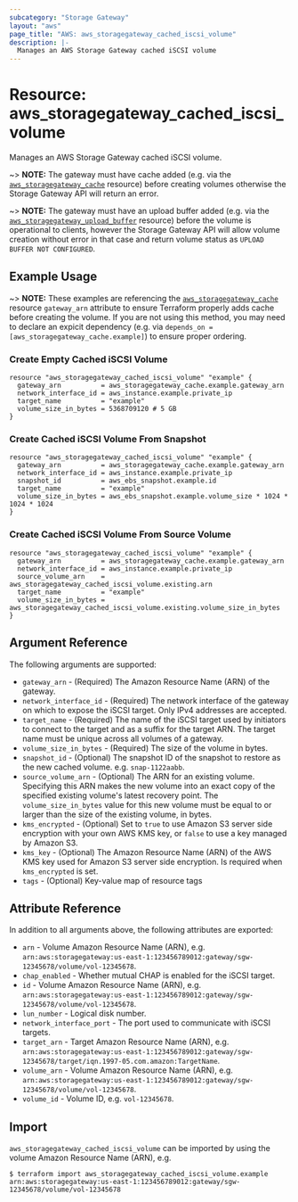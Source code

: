 ```yaml
---
subcategory: "Storage Gateway"
layout: "aws"
page_title: "AWS: aws_storagegateway_cached_iscsi_volume"
description: |-
  Manages an AWS Storage Gateway cached iSCSI volume
---
```


# Resource: aws_storagegateway_cached_iscsi_volume

Manages an AWS Storage Gateway cached iSCSI volume.

~> **NOTE:** The gateway must have cache added (e.g. via the [`aws_storagegateway_cache`](/docs/providers/aws/r/storagegateway_cache.html) resource) before creating volumes otherwise the Storage Gateway API will return an error.

~> **NOTE:** The gateway must have an upload buffer added (e.g. via the [`aws_storagegateway_upload_buffer`](/docs/providers/aws/r/storagegateway_upload_buffer.html) resource) before the volume is operational to clients, however the Storage Gateway API will allow volume creation without error in that case and return volume status as `UPLOAD BUFFER NOT CONFIGURED`.

## Example Usage

~> **NOTE:** These examples are referencing the [`aws_storagegateway_cache`](/docs/providers/aws/r/storagegateway_cache.html) resource `gateway_arn` attribute to ensure Terraform properly adds cache before creating the volume. If you are not using this method, you may need to declare an expicit dependency (e.g. via `depends_on = [aws_storagegateway_cache.example]`) to ensure proper ordering.

### Create Empty Cached iSCSI Volume

```hcl
resource "aws_storagegateway_cached_iscsi_volume" "example" {
  gateway_arn          = aws_storagegateway_cache.example.gateway_arn
  network_interface_id = aws_instance.example.private_ip
  target_name          = "example"
  volume_size_in_bytes = 5368709120 # 5 GB
}
```

### Create Cached iSCSI Volume From Snapshot

```hcl
resource "aws_storagegateway_cached_iscsi_volume" "example" {
  gateway_arn          = aws_storagegateway_cache.example.gateway_arn
  network_interface_id = aws_instance.example.private_ip
  snapshot_id          = aws_ebs_snapshot.example.id
  target_name          = "example"
  volume_size_in_bytes = aws_ebs_snapshot.example.volume_size * 1024 * 1024 * 1024
}
```

### Create Cached iSCSI Volume From Source Volume

```hcl
resource "aws_storagegateway_cached_iscsi_volume" "example" {
  gateway_arn          = aws_storagegateway_cache.example.gateway_arn
  network_interface_id = aws_instance.example.private_ip
  source_volume_arn    = aws_storagegateway_cached_iscsi_volume.existing.arn
  target_name          = "example"
  volume_size_in_bytes = aws_storagegateway_cached_iscsi_volume.existing.volume_size_in_bytes
}
```

## Argument Reference

The following arguments are supported:

* `gateway_arn` - (Required) The Amazon Resource Name (ARN) of the gateway.
* `network_interface_id` - (Required) The network interface of the gateway on which to expose the iSCSI target. Only IPv4 addresses are accepted.
* `target_name` - (Required) The name of the iSCSI target used by initiators to connect to the target and as a suffix for the target ARN. The target name must be unique across all volumes of a gateway.
* `volume_size_in_bytes` - (Required) The size of the volume in bytes.
* `snapshot_id` - (Optional) The snapshot ID of the snapshot to restore as the new cached volume. e.g. `snap-1122aabb`.
* `source_volume_arn` - (Optional) The ARN for an existing volume. Specifying this ARN makes the new volume into an exact copy of the specified existing volume's latest recovery point. The `volume_size_in_bytes` value for this new volume must be equal to or larger than the size of the existing volume, in bytes.
* `kms_encrypted` - (Optional) Set to `true` to use Amazon S3 server side encryption with your own AWS KMS key, or `false` to use a key managed by Amazon S3.
* `kms_key` - (Optional) The Amazon Resource Name (ARN) of the AWS KMS key used for Amazon S3 server side encryption. Is required when `kms_encrypted` is set.
* `tags` - (Optional) Key-value map of resource tags

## Attribute Reference

In addition to all arguments above, the following attributes are exported:

* `arn` - Volume Amazon Resource Name (ARN), e.g. `arn:aws:storagegateway:us-east-1:123456789012:gateway/sgw-12345678/volume/vol-12345678`.
* `chap_enabled` - Whether mutual CHAP is enabled for the iSCSI target.
* `id` - Volume Amazon Resource Name (ARN), e.g. `arn:aws:storagegateway:us-east-1:123456789012:gateway/sgw-12345678/volume/vol-12345678`.
* `lun_number` - Logical disk number.
* `network_interface_port` - The port used to communicate with iSCSI targets.
* `target_arn` - Target Amazon Resource Name (ARN), e.g. `arn:aws:storagegateway:us-east-1:123456789012:gateway/sgw-12345678/target/iqn.1997-05.com.amazon:TargetName`.
* `volume_arn` - Volume Amazon Resource Name (ARN), e.g. `arn:aws:storagegateway:us-east-1:123456789012:gateway/sgw-12345678/volume/vol-12345678`.
* `volume_id` - Volume ID, e.g. `vol-12345678`.

## Import

`aws_storagegateway_cached_iscsi_volume` can be imported by using the volume Amazon Resource Name (ARN), e.g.

```
$ terraform import aws_storagegateway_cached_iscsi_volume.example arn:aws:storagegateway:us-east-1:123456789012:gateway/sgw-12345678/volume/vol-12345678
```
